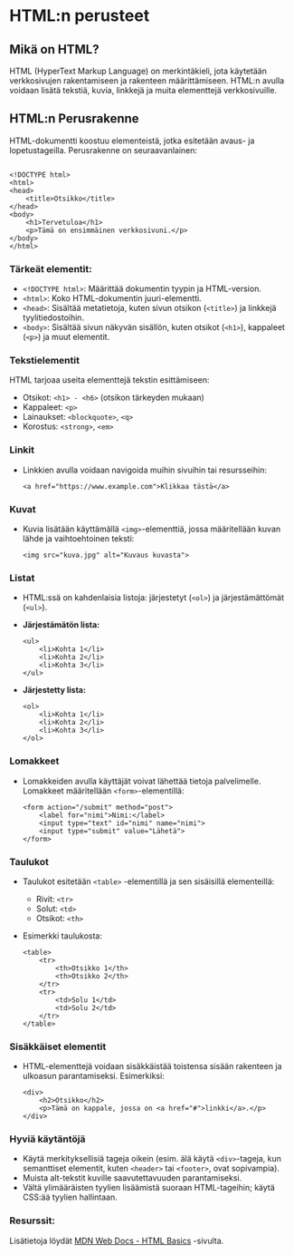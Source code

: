 # HTML:n perusteet


## Mikä on HTML?

HTML (HyperText Markup Language) on merkintäkieli, jota käytetään verkkosivujen rakentamiseen ja rakenteen määrittämiseen. HTML:n avulla voidaan lisätä tekstiä, kuvia, linkkejä ja muita elementtejä verkkosivuille.


## HTML:n Perusrakenne

HTML-dokumentti koostuu elementeistä, jotka esitetään avaus- ja lopetustageilla. Perusrakenne on seuraavanlainen:

```

<!DOCTYPE html>
<html>
<head>
    <title>Otsikko</title>
</head>
<body>
    <h1>Tervetuloa</h1>
    <p>Tämä on ensimmäinen verkkosivuni.</p>
</body>
</html>

```

### Tärkeät elementit:

- `<!DOCTYPE html>`: Määrittää dokumentin tyypin ja HTML-version.
- `<html>`: Koko HTML-dokumentin juuri-elementti.
- `<head>`: Sisältää metatietoja, kuten sivun otsikon (`<title>`) ja linkkejä tyylitiedostoihin.
- `<body>`: Sisältää sivun näkyvän sisällön, kuten otsikot (`<h1>`), kappaleet (`<p>`) ja muut elementit.

### Tekstielementit

HTML tarjoaa useita elementtejä tekstin esittämiseen:

- Otsikot: `<h1> - <h6>` (otsikon tärkeyden mukaan)
- Kappaleet: `<p>`
- Lainaukset: `<blockquote>`, `<q>`
- Korostus: `<strong>`, `<em>`


### Linkit
- Linkkien avulla voidaan navigoida muihin sivuihin tai resursseihin:

  `<a href="https://www.example.com">Klikkaa tästä</a>`


### Kuvat

- Kuvia lisätään käyttämällä `<img>`-elementtiä, jossa määritellään kuvan lähde ja vaihtoehtoinen teksti:

  `<img src="kuva.jpg" alt="Kuvaus kuvasta">`


### Listat

- HTML:ssä on kahdenlaisia listoja: järjestetyt (`<ol>`) ja järjestämättömät (`<ul>`).

- **Järjestämätön lista:**
  ```
  <ul>
      <li>Kohta 1</li>
      <li>Kohta 2</li>
      <li>Kohta 3</li>
  </ul>
  ```

- **Järjestetty lista:**
  ```
  <ol>
      <li>Kohta 1</li>
      <li>Kohta 2</li>
      <li>Kohta 3</li>
  </ol>
  ```

### Lomakkeet

- Lomakkeiden avulla käyttäjät voivat lähettää tietoja palvelimelle. Lomakkeet määritellään `<form>`-elementillä:
  ```
  <form action="/submit" method="post">
      <label for="nimi">Nimi:</label>
      <input type="text" id="nimi" name="nimi">
      <input type="submit" value="Lähetä">
  </form>
  ```

### Taulukot

- Taulukot esitetään `<table>` -elementillä ja sen sisäisillä elementeillä:
  - Rivit: `<tr>`
  - Solut: `<td>`
  - Otsikot: `<th>`
- Esimerkki taulukosta:

  ```
  <table>
      <tr>
          <th>Otsikko 1</th>
          <th>Otsikko 2</th>
      </tr>
      <tr>
          <td>Solu 1</td>
          <td>Solu 2</td>
      </tr>
  </table>
  ```

### Sisäkkäiset elementit
- HTML-elementtejä voidaan sisäkkäistää toistensa sisään rakenteen ja ulkoasun parantamiseksi. Esimerkiksi:

  ```
  <div>
      <h2>Otsikko</h2>
      <p>Tämä on kappale, jossa on <a href="#">linkki</a>.</p>
  </div>
  ```

### Hyviä käytäntöjä

- Käytä merkityksellisiä tageja oikein (esim. älä käytä `<div>`-tageja, kun semanttiset elementit, kuten `<header>` tai `<footer>`, ovat sopivampia).
- Muista alt-tekstit kuville saavutettavuuden parantamiseksi.
- Vältä ylimääräisten tyylien lisäämistä suoraan HTML-tageihin; käytä CSS:ää tyylien hallintaan.


### Resurssit:

Lisätietoja löydät [MDN Web Docs - HTML Basics](https://developer.mozilla.org/en-US/docs/Learn/Getting_started_with_the_web/HTML_basics) -sivulta.